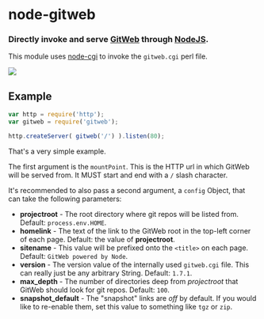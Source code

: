 node-gitweb
===========
### Directly invoke and serve [GitWeb][] through [NodeJS][Node].


This module uses [node-cgi][] to invoke the `gitweb.cgi` perl file.

![](http://f.cl.ly/items/3a1U2x1905253c2w0Z1y/Screen%20Shot%202012-01-29%20at%202.13.04%20PM.png)

Example
-------

``` js
var http = require('http');
var gitweb = require('gitweb');

http.createServer( gitweb('/') ).listen(80);
```

That's a very simple example.

The first argument is the `mountPoint`. This is the HTTP url in which
GitWeb will be served from. It MUST start and end with a `/` slash character.

It's recommended to also pass a second argument, a `config` Object,
that can take the following parameters:

  * __projectroot__ - The root directory where git repos will be listed from. Default: `process.env.HOME`.
  * __homelink__ - The text of the link to the GitWeb root in the top-left corner of each page. Default: the value of __projectroot__.
  * __sitename__ - This value will be prefixed onto the `<title>` on each page. Default: `GitWeb powered by Node`.
  * __version__ - The version value of the internally used `gitweb.cgi` file. This can really just be any arbitrary String. Default: `1.7.1`.
  * __max_depth__ - The number of directories deep from _projectroot_ that GitWeb should look for git repos. Default: `100`.
  * __snapshot_default__ - The "snapshot" links are _off_ by default. If you would like to re-enable them, set this value to something like `tgz` or `zip`.


[Node]: http://nodejs.org
[node-cgi]: https://github.com/TooTallNate/node-cgi
[GitWeb]: https://git.wiki.kernel.org/index.php/Gitweb
